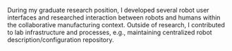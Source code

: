 During my graduate research position, I developed several robot user interfaces and researched interaction between robots and humans within the collaborative manufacturing context. Outside of research, I contributed to lab infrastructure and processes, e.g., maintaining centralized robot description/configuration repository.